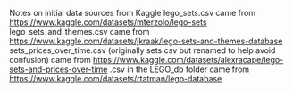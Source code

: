 Notes on initial data sources from Kaggle
  lego_sets.csv came from https://www.kaggle.com/datasets/mterzolo/lego-sets
  lego_sets_and_themes.csv came from https://www.kaggle.com/datasets/jkraak/lego-sets-and-themes-database
  sets_prices_over_time.csv (originally sets.csv but renamed to help avoid confusion) came from https://www.kaggle.com/datasets/alexracape/lego-sets-and-prices-over-time
  .csv in the LEGO_db folder came from https://www.kaggle.com/datasets/rtatman/lego-database